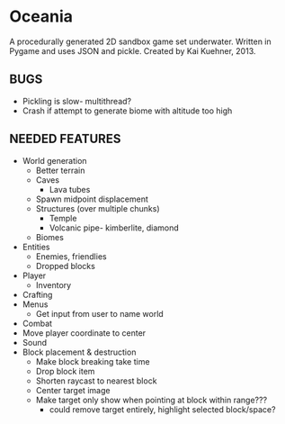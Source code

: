 Oceania
==
A procedurally generated 2D sandbox game set underwater.
Written in Pygame and uses JSON and pickle.
Created by Kai Kuehner, 2013.

BUGS
--
 - Pickling is slow- multithread?
 - Crash if attempt to generate biome with altitude too high

NEEDED FEATURES
--
 - World generation
     - Better terrain
     - Caves
         - Lava tubes
     - Spawn midpoint displacement
     - Structures (over multiple chunks)
         - Temple
         - Volcanic pipe- kimberlite, diamond
     - Biomes
 - Entities
     - Enemies, friendlies
     - Dropped blocks
 - Player
     - Inventory
 - Crafting
 - Menus
     - Get input from user to name world
 - Combat
 - Move player coordinate to center
 - Sound
 - Block placement & destruction
     - Make block breaking take time
     - Drop block item
     - Shorten raycast to nearest block
     - Center target image
     - Make target only show when pointing at block within range???
         - could remove target entirely, highlight selected block/space?